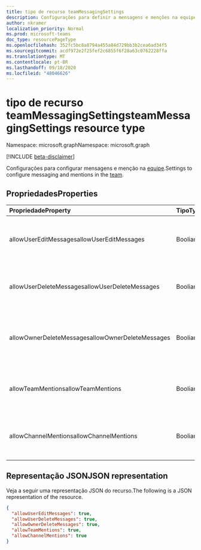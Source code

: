 ```yaml
---
title: tipo de recurso teamMessagingSettings
description: Configurações para definir a mensagens e menções na equipe.
author: nkramer
localization_priority: Normal
ms.prod: microsoft-teams
doc_type: resourcePageType
ms.openlocfilehash: 352fc5bc8a8794a455a84d729bb3b2cea6ad34f5
ms.sourcegitcommit: acdf972e2f25fef2c6855f6f28a63c0762228ffa
ms.translationtype: MT
ms.contentlocale: pt-BR
ms.lasthandoff: 09/18/2020
ms.locfileid: "48046626"
---
```

# <a name="teammessagingsettings-resource-type"></a><span data-ttu-id="1a64f-103">tipo de recurso teamMessagingSettings</span><span class="sxs-lookup"><span data-stu-id="1a64f-103">teamMessagingSettings resource type</span></span>

<span data-ttu-id="1a64f-104">Namespace: microsoft.graph</span><span class="sxs-lookup"><span data-stu-id="1a64f-104">Namespace: microsoft.graph</span></span>

[!INCLUDE [beta-disclaimer](../../includes/beta-disclaimer.md)]

<span data-ttu-id="1a64f-105">Configurações para configurar mensagens e menção na [equipe](team.md).</span><span class="sxs-lookup"><span data-stu-id="1a64f-105">Settings to configure messaging and mentions in the [team](team.md).</span></span>

## <a name="properties"></a><span data-ttu-id="1a64f-106">Propriedades</span><span class="sxs-lookup"><span data-stu-id="1a64f-106">Properties</span></span>
| <span data-ttu-id="1a64f-107">Propriedade</span><span class="sxs-lookup"><span data-stu-id="1a64f-107">Property</span></span>     | <span data-ttu-id="1a64f-108">Tipo</span><span class="sxs-lookup"><span data-stu-id="1a64f-108">Type</span></span>   |<span data-ttu-id="1a64f-109">Descrição</span><span class="sxs-lookup"><span data-stu-id="1a64f-109">Description</span></span>|
|:---------------|:--------|:----------|
|<span data-ttu-id="1a64f-110">allowUserEditMessages</span><span class="sxs-lookup"><span data-stu-id="1a64f-110">allowUserEditMessages</span></span>|<span data-ttu-id="1a64f-111">Booliano</span><span class="sxs-lookup"><span data-stu-id="1a64f-111">Boolean</span></span>|<span data-ttu-id="1a64f-112">Se definido como true, os usuários podem editar suas mensagens.</span><span class="sxs-lookup"><span data-stu-id="1a64f-112">If set to true, users can edit their messages.</span></span>|
|<span data-ttu-id="1a64f-113">allowUserDeleteMessages</span><span class="sxs-lookup"><span data-stu-id="1a64f-113">allowUserDeleteMessages</span></span>|<span data-ttu-id="1a64f-114">Booliano</span><span class="sxs-lookup"><span data-stu-id="1a64f-114">Boolean</span></span>|<span data-ttu-id="1a64f-115">Se definido como true, os usuários podem excluir suas mensagens.</span><span class="sxs-lookup"><span data-stu-id="1a64f-115">If set to true, users can delete their messages.</span></span>|
|<span data-ttu-id="1a64f-116">allowOwnerDeleteMessages</span><span class="sxs-lookup"><span data-stu-id="1a64f-116">allowOwnerDeleteMessages</span></span>|<span data-ttu-id="1a64f-117">Booliano</span><span class="sxs-lookup"><span data-stu-id="1a64f-117">Boolean</span></span>|<span data-ttu-id="1a64f-118">Se definido como true, os proprietários podem excluir qualquer mensagem.</span><span class="sxs-lookup"><span data-stu-id="1a64f-118">If set to true, owners can delete any message.</span></span>|
|<span data-ttu-id="1a64f-119">allowTeamMentions</span><span class="sxs-lookup"><span data-stu-id="1a64f-119">allowTeamMentions</span></span>|<span data-ttu-id="1a64f-120">Booliano</span><span class="sxs-lookup"><span data-stu-id="1a64f-120">Boolean</span></span>|<span data-ttu-id="1a64f-121">Se for definido como true, @team mencionadas serão permitidas.</span><span class="sxs-lookup"><span data-stu-id="1a64f-121">If set to true, @team mentions are allowed.</span></span>|
|<span data-ttu-id="1a64f-122">allowChannelMentions</span><span class="sxs-lookup"><span data-stu-id="1a64f-122">allowChannelMentions</span></span>|<span data-ttu-id="1a64f-123">Booliano</span><span class="sxs-lookup"><span data-stu-id="1a64f-123">Boolean</span></span>|<span data-ttu-id="1a64f-124">Se for definido como true, @channel mencionadas serão permitidas.</span><span class="sxs-lookup"><span data-stu-id="1a64f-124">If set to true, @channel mentions are allowed.</span></span>|

## <a name="json-representation"></a><span data-ttu-id="1a64f-125">Representação JSON</span><span class="sxs-lookup"><span data-stu-id="1a64f-125">JSON representation</span></span>

<span data-ttu-id="1a64f-126">Veja a seguir uma representação JSON do recurso.</span><span class="sxs-lookup"><span data-stu-id="1a64f-126">The following is a JSON representation of the resource.</span></span>

<!-- {
  "blockType": "resource",
  "@odata.type": "microsoft.graph.teamMessagingSettings"
}-->

```json
{
  "allowUserEditMessages": true,
  "allowUserDeleteMessages": true,
  "allowOwnerDeleteMessages": true,
  "allowTeamMentions": true,
  "allowChannelMentions": true    
}
```

<!-- uuid: 8fcb5dbc-d5aa-4681-8e31-b001d5168d79
2015-10-25 14:57:30 UTC -->
<!--
{
  "type": "#page.annotation",
  "description": "team's messagingSettings resource",
  "keywords": "",
  "section": "documentation",
  "tocPath": "",
  "suppressions": []
}
-->


